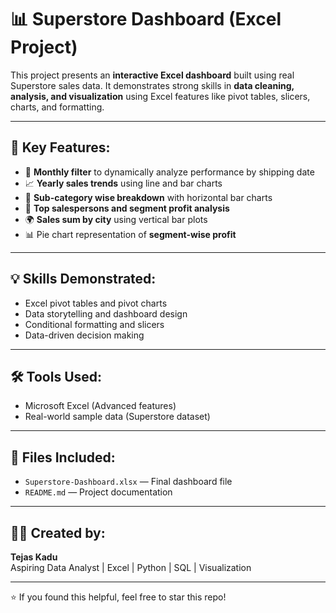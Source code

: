 # 📊 Superstore Dashboard (Excel Project)

This project presents an **interactive Excel dashboard** built using real Superstore sales data. It demonstrates strong skills in **data cleaning, analysis, and visualization** using Excel features like pivot tables, slicers, charts, and formatting.

---

## 🧠 Key Features:
- 📅 **Monthly filter** to dynamically analyze performance by shipping date
- 📈 **Yearly sales trends** using line and bar charts
- 🧱 **Sub-category wise breakdown** with horizontal bar charts
- 🧠 **Top salespersons and segment profit analysis**
- 🌍 **Sales sum by city** using vertical bar plots
- 📊 Pie chart representation of **segment-wise profit**

---

## 💡 Skills Demonstrated:
- Excel pivot tables and pivot charts
- Data storytelling and dashboard design
- Conditional formatting and slicers
- Data-driven decision making

---

## 🛠️ Tools Used:
- Microsoft Excel (Advanced features)
- Real-world sample data (Superstore dataset)

---

## 📁 Files Included:
- `Superstore-Dashboard.xlsx` — Final dashboard file
- `README.md` — Project documentation

---

## 👨‍💼 Created by:
**Tejas Kadu**  
Aspiring Data Analyst | Excel | Python | SQL | Visualization

---

⭐ If you found this helpful, feel free to star this repo!


